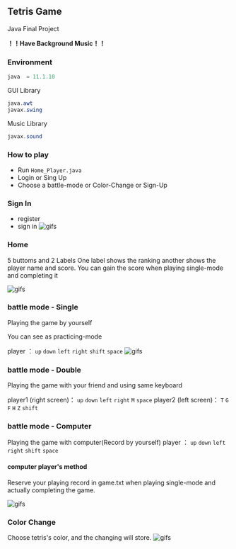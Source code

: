 ## Tetris Game

Java Final Project

**！！Have Background Music！！**

### Environment
```java
java  = 11.1.10
```
GUI Library
```java
java.awt
javax.swing
```
Music Library
```java
javax.sound
```
### How to play
- Run `Home_Player.java`
- Login or Sing Up
- Choose a battle-mode or  Color-Change or Sign-Up
### Sign In
- register
- sign in
![gifs](https://github.com/OuTingYun/Tetris-Game/blob/master/README/Login.gif)
### Home
5 buttoms and 2 Labels
One label shows the ranking another shows the player name and score.
You can gain the score when playing single-mode and completing it

![gifs](https://github.com/OuTingYun/Tetris-Game/blob/master/README/Home.gif)
### battle mode - Single
Playing the game by yourself

You can see as practicing-mode

player ： `up` `down` `left` `right` `shift` `space`
![gifs](https://github.com/OuTingYun/Tetris-Game/blob/master/README/Single.gif)
### battle mode - Double
Playing the game with your friend and using same keyboard

player1 (right screen)： `up` `down` `left` `right` `M` `space`
player2 (left  screen)： `T` `G` `F` `H` `Z` `shift`

### battle mode - Computer
Playing the game with computer(Record by yourself)
player ： `up` `down` `left` `right` `shift` `space`

#### computer player's method
Reserve your playing record in game.txt when playing single-mode and actually completing the game.

![gifs](https://github.com/OuTingYun/Tetris-Game/blob/master/README/Computer.gif)
### Color Change
Choose tetris's color, and the changing will store.
![gifs](https://github.com/OuTingYun/Tetris-Game/blob/master/README/Color.gif)
